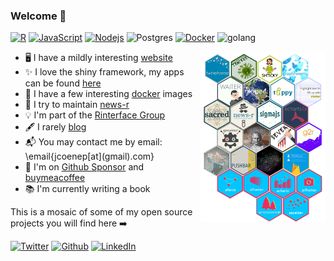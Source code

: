 ### Welcome 👋

[![R](https://img.shields.io/badge/-programming-black?style=flat-square&logo=r&link=https://github.com/JohnCoene/)](https://github.com/JohnCoene/)
[![JavaScript](https://img.shields.io/badge/-JavaScript-black?style=flat-square&logo=javascript&link=https://github.com/JohnCoene/)](https://github.com/JohnCoene/)
[![Nodejs](https://img.shields.io/badge/-Nodejs-black?style=flat-square&logo=Node.js&link=https://github.com/JohnCoene/)](https://github.com/JohnCoene/)
![Postgres](https://img.shields.io/badge/-Postgres-black?style=flat-square&logo=postgresql&link=https://github.com/JohnCoene/)
[![Docker](https://img.shields.io/badge/-Docker-black?style=flat-square&logo=docker&link=https://hub.docker.com/u/jcoenep)](https://hub.docker.com/u/jcoenep)
![golang](https://img.shields.io/badge/-golang-black?style=flat-square&logo=go&link=https://github.com/JohnCoene/)

<img align="right" src="https://raw.githubusercontent.com/JohnCoene/JohnCoene/master/all_sticker.png" width="200px" style="width:200px;"/>

- 🖥️ I have a mildly interesting [website](https://john-coene.com/)
- ✨ I love the shiny framework, my apps can be found [here](https://shiny.john-coene.com/)
- 🐋 I have a few interesting [docker](https://hub.docker.com/u/jcoenep) images
- 📰 I try to maintain [news-r](https://github.com/news-r)
- 💡 I'm part of the [Rinterface Group](https://github.com/Rinterface/)
- 🖋️ I rarely [blog](https://blog.john-coene.com/)
- 📬 You may contact me by email: \\email{jcoenep\[at\]\(gmail\).com}
- 💖 I'm on [Github Sponsor](https://github.com/sponsors/JohnCoene) and [buymeacoffee](https://www.buymeacoffee.com/JohnCoene)
- 📚 I'm currently writing a book

This is a mosaic of some of my open source projects you will find here ➡️

[![Twitter](http://img.shields.io/badge/-@jdatap-1ca0f1?style=social&logo=twitter&logoColor=blue&link=https://twitter.com/jdatap)](https://twitter.com/jdatap)
[![Github](https://img.shields.io/github/followers/JohnCoene?label=Follow&style=social)](https://github.com/VedantKhairnar/?tab=follow)
[![LinkedIn](https://img.shields.io/badge/-John%20Coene-blue?style=social&logo=Linkedin&logoColor=blue&link=https://www.linkedin.com/in/johncoene/)](https://www.linkedin.com/in/johncoene/)
